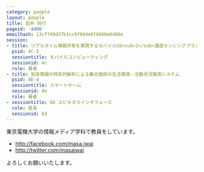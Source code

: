 ```yaml
---
category: people
layout: people
title: 岩井 将行
pageid: '4406'
emailhash: 13cf749d37b1cc9f094e6f6660e6496e
session:
- title: リアルタイム情報共有を実現するモバイルCO<sub>2</sub>濃度センシングプラットフォーム
  psid: 4C-5
  sessiontitle: モバイルコンピューティング
  sessionid: 4c
  role: 著者
- title: 気体情報の時系列解析による集合施設の生活環境・活動状況推測システム
  psid: 8E-4
  sessiontitle: スマートホーム
  sessionid: 8e
  role: 著者
- sessiontitle: 6D ユビキタスインタフェース
  role: 座長
  sessionid: 6d
---
```

東京電機大学の情報メディア学科で教員をしています。

- <http://facebook.com/masa.iwai>
- <http://twitter.com/masaiwai>

よろしくお願いいたします。